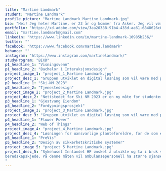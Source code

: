 ```yaml
---
title: "Martine Landmark"
student: "Martine Landmark"
profile_picture: "Martine Landmark_Martine Landmark.jpg"
bio: "Hei! Jeg heter Martine, er 23 år og kommer fra Asker. Jeg vil være med på å forandre verden med design, brukervennlighet og gode ideer. Måten vi som designere kan endre perspektivet brukere har på tjenester og produkter er grunnen til at jeg valgte Interaksjonsdesign. Jeg ser på meg selv som en nysgjerrig person og elsker å tilnærme meg ny kunnskap. Tjenestedesign, web of things og prototyping av digitale produkter er tre av fagene jeg har trivdes med gjennom studietiden. Prosjektene jeg har likt å jobbe med har vært gruppeprosjekt som har foregått over en lengre periode, slik at vi har kunnet fordype oss i problemstillingen."
portfolio: "https://xd.adobe.com/view/3aa20388-91b4-433d-aa61-6848626c06d9-6ff1/?fullscreen"
email: "martine.landmark@gmail.com"
linkedin: "https://www.linkedin.com/in/martine-landmark-10985b236/"
twitter: ""
facebook: "https://www.facebook.com/martine.landmark"
behance: ""
instagram: "https://www.instagram.com/martinelandmark/"
studyProgram: "BIXD"
p1_headline_1: "Visningsvenn"
p1_headline_2: "Bachelor i Interaksjonsdesign"
project_image_1: "project_1_Martine Landmark.jpg"
project_desc_1: "Gruppen utviklet en digital løsning som vil være med på å gjøre visningsopplevelsen tryggere og mer forutsigbar for studenter. Mange studenter opplever utfordringer og bekymringer knyttet til leieforholdet. Dette kan være høye leiepriser, dårlig vedlikehold av boligen eller usikkerhet rundt kontraktsvilkårene. Disse utfordringene kan ha en negativ innvirkning på studentenes trivsel og prestasjoner under studieløpet."
p2_headline_1: "Ski-NM 2023"
p2_headline_2: "Tjenestedesign"
project_image_2: "project_2_Martine Landmark.jpg"
project_desc_2: "Nettstedet for Ski NM 2023 er en ny måte for studenter å finne veien under store arrangementer med store folkemengder. Brukere får rask oversikt over program, tjenester, kart og billetter. Gruppen har utviklet en løsning gjennom en brukerorientert prosess med fokus på samskaping, helhetstenkning, visuelle elementer og brukertesting."
p3_headline_1: "Gjestvang Eiendom"
p3_headline_2: "Fordypningsprosjekt"
project_image_3: "project_3_Martine Landmark.jpg"
project_desc_3: "Gruppen utviklet en digital løsning som vil være med på å gjøre kommunikasjonen bedre og enklere for både leietaker og utleier. Ved å tilby en plattform med fokus på brukervennlighet og funksjonalitet kan vi gi studentene bedre muligheter for godt samhold og funksjoner som kan gi verdi for studenter, samt Gjestvang Eiendom. Her finner vi funksjoner som nyheter, chat og forum. "
p4_headline_1: "Flower Power"
p4_headline_2: "Web of Things"
project_image_4: "project_4_Martine Landmark.jpg"
project_desc_4: "Løsningen for uansvarlige planteforeldre, for de som er usikre på hvordan de skal ta vare på sine planter, eller for de som bare liker smarte løsninger og kul teknologi. For de som kjenner “Fairly Odd Parents”, vet at Cosmo og Wanda kom inn og reddet Timmy Turner. Denne løsningen vil være det samme måte bidra til å motivere deg og veilede deg som planteforeldre til å gi planten sitt beste liv."
p5_headline_1: "PreVis"
p5_headline_2: "Design av sikkerhetskritiske systemer"
project_image_5: "project_5_Martine Landmark.jpg"
project_desc_5: "Sykehuset Innlandet HF ønsket å utvikle og ta i bruk videoteknologi som prehospital beslutningsstøtte for helsepersonell. Prosjektet besto av å teste, utvikle og verifisere videokommunikasjon ved å koble legevaktsleger og spesialister til ambulansepersonell i
beredskapskjede. På denne måten vil ambulansepersonell ha større sjanse til å diagnostisere pasienter tidligere, og gi riktig behandling raskt. Prosjektet består av to deler, som skal gi bedre beslutningsstøtte for ambulanser. En mobil videoløsning, hvor helsevesenet personell har mulighet til beslutningsstøtte under en nødsituasjon. Samtidig som en fast videoløsning i ambulansen med tillegg informasjon om pasienten gjennom en rekke teknologiske funksjoner.
"
---
```

